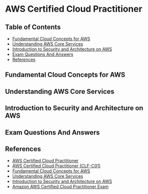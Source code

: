 # AWS Certified Cloud Practitioner

## Table of Contents

<!-- START doctoc generated TOC please keep comment here to allow auto update -->
<!-- DON'T EDIT THIS SECTION, INSTEAD RE-RUN doctoc TO UPDATE -->

- [Fundamental Cloud Concepts for AWS](#fundamental-cloud-concepts-for-aws)
- [Understanding AWS Core Services](#understanding-aws-core-services)
- [Introduction to Security and Architecture on AWS](#introduction-to-security-and-architecture-on-aws)
- [Exam Questions And Answers](#exam-questions-and-answers)
- [References](#references)

<!-- END doctoc generated TOC please keep comment here to allow auto update -->

## Fundamental Cloud Concepts for AWS

## Understanding AWS Core Services

## Introduction to Security and Architecture on AWS

## Exam Questions And Answers

## References

- [AWS Certified Cloud Practitioner](https://aws.amazon.com/certification/certified-cloud-practitioner)
- [AWS Certified Cloud Practitioner (CLF-C01)](https://app.pluralsight.com/paths/certificate/aws-certified-cloud-practitioner)
- [Fundamental Cloud Concepts for AWS](https://app.pluralsight.com/library/courses/fundamental-cloud-concepts-aws)
- [Understanding AWS Core Services](https://app.pluralsight.com/library/courses/understanding-aws-core-services)
- [Introduction to Security and Architecture on AWS](https://app.pluralsight.com/library/courses/introduction-security-architecture-aws)
- [Amazon AWS Certified Cloud Practitioner Exam](https://www.examtopics.com/exams/amazon/aws-certified-cloud-practitioner)
